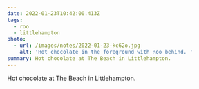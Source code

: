 ```yaml
---
date: 2022-01-23T10:42:00.413Z
tags:
  - roo
  - littlehampton
photo:
  - url: /images/notes/2022-01-23-kc62o.jpg
    alt: 'Hot chocolate in the foreground with Roo behind. '
summary: Hot chocolate at The Beach in Littlehampton.
---
```

Hot chocolate at The Beach in Littlehampton. 
